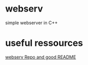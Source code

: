 # webserv
simple webserver in C++

# useful ressources

[webserv Repo and good README](https://github.com/Kaydooo/Webserv_42)
